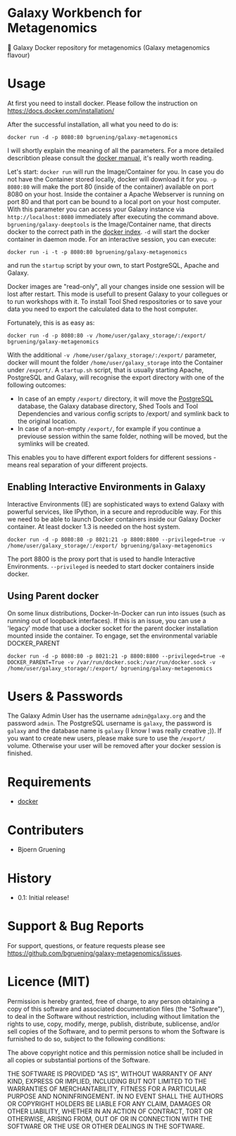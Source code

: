 Galaxy Workbench for Metagenomics
=================================

:whale: Galaxy Docker repository for metagenomics (Galaxy metagenomics flavour) 

Usage
=====

At first you need to install docker. Please follow the instruction on https://docs.docker.com/installation/

After the successful installation, all what you need to do is:

``docker run -d -p 8080:80 bgruening/galaxy-metagenomics``

I will shortly explain the meaning of all the parameters. For a more detailed describtion please consult
the [docker manual](http://docs.docker.io/), it's really worth reading.

Let's start: ``docker run`` will run the Image/Container for you. 
In case you do not have the Container stored locally, docker will download it for you. ``-p 8080:80`` 
will make the port 80 (inside of the container) available on port 8080 on your host. 
Inside the container a Apache Webserver is running on port 80 and that port can be bound to a 
local port on your host computer. With this parameter you can access your Galaxy instance via ``http://localhost:8080`` 
immediately after executing the command above. ``bgruening/galaxy-deeptools`` is the Image/Container name, 
that directs docker to the correct path in the [docker index](https://index.docker.io/u/bgruening/galaxy-metagenomics/). ``-d`` 
will start the docker container in daemon mode. For an interactive session, you can execute:

``docker run -i -t -p 8080:80 bgruening/galaxy-metagenomics``

and run the ``` startup ``` script by your own, to start PostgreSQL, Apache and Galaxy.

Docker images are "read-only", all your changes inside one session will be lost after restart. This mode is usefull to present Galaxy to your collegues or to run workshops with it. To install Tool Shed respositories or to save your data you need to export the calculated data to the host computer.

Fortunately, this is as easy as:

``docker run -d -p 8080:80 -v /home/user/galaxy_storage/:/export/ bgruening/galaxy-metagenomics``

With the additional ``-v /home/user/galaxy_storage/:/export/`` parameter, docker will mount the folder ``/home/user/galaxy_storage`` into the Container under ``/export/``. A ``startup.sh`` script, that is usually starting Apache, PostgreSQL and Galaxy, will recognise the export directory with one of the following outcomes:

  - In case of an empty ``/export/`` directory, it will move the [PostgreSQL](http://www.postgresql.org/) database, the Galaxy database directory, Shed Tools and Tool Dependencies and various config scripts to /export/ and symlink back to the original location.
  - In case of a non-empty ``/export/``, for example if you continue a previouse session within the same folder, nothing will be moved, but the symlinks will be created.

This enables you to have different export folders for different sessions - means real separation of your different projects.


Enabling Interactive Environments in Galaxy
-------------------------------------------

Interactive Environments (IE) are sophisticated ways to extend Galaxy with powerful services, like IPython, in a secure and reproducible way.
For this we need to be able to launch Docker containers inside our Galaxy Docker container. At least docker 1.3 is needed on the host system.

``docker run -d -p 8080:80 -p 8021:21 -p 8800:8800 --privileged=true -v /home/user/galaxy_storage/:/export/ bgruening/galaxy-metagenomics``

The port 8800 is the proxy port that is used to handle Interactive Environments. ``--privileged`` is needed to start docker containers inside docker.

Using Parent docker
-------------------
On some linux distributions, Docker-In-Docker can run into issues (such as running out of loopback interfaces). If this is an issue,
you can use a 'legacy' mode that use a docker socket for the parent docker installation mounted inside the container. To engage, set the 
environmental variable DOCKER_PARENT

``docker run -d -p 8080:80 -p 8021:21 -p 8800:8800 --privileged=true -e DOCKER_PARENT=True -v /var/run/docker.sock:/var/run/docker.sock -v /home/user/galaxy_storage/:/export/ bgruening/galaxy-metagenomics``



Users & Passwords
================

The Galaxy Admin User has the username ``admin@galaxy.org`` and the password ``admin``.
The PostgreSQL username is ``galaxy``, the password is ``galaxy`` and the database name is ``galaxy`` (I know I was really creative ;)).
If you want to create new users, please make sure to use the ``/export/`` volume. Otherwise your user will be removed after your docker session is finished.


Requirements
============

- [docker](https://docs.docker.com/installation/)


Contributers
============

 - Bjoern Gruening


History
=======

 - 0.1: Initial release!


Support & Bug Reports
=====================

For support, questions, or feature requests please see https://github.com/bgruening/galaxy-metagenomics/issues.



Licence (MIT)
=============

Permission is hereby granted, free of charge, to any person obtaining a copy
of this software and associated documentation files (the "Software"), to deal
in the Software without restriction, including without limitation the rights
to use, copy, modify, merge, publish, distribute, sublicense, and/or sell
copies of the Software, and to permit persons to whom the Software is
furnished to do so, subject to the following conditions:

The above copyright notice and this permission notice shall be included in
all copies or substantial portions of the Software.

THE SOFTWARE IS PROVIDED "AS IS", WITHOUT WARRANTY OF ANY KIND, EXPRESS OR
IMPLIED, INCLUDING BUT NOT LIMITED TO THE WARRANTIES OF MERCHANTABILITY,
FITNESS FOR A PARTICULAR PURPOSE AND NONINFRINGEMENT. IN NO EVENT SHALL THE
AUTHORS OR COPYRIGHT HOLDERS BE LIABLE FOR ANY CLAIM, DAMAGES OR OTHER
LIABILITY, WHETHER IN AN ACTION OF CONTRACT, TORT OR OTHERWISE, ARISING FROM,
OUT OF OR IN CONNECTION WITH THE SOFTWARE OR THE USE OR OTHER DEALINGS IN
THE SOFTWARE.
